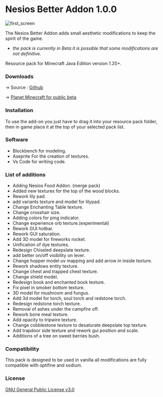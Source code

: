 # Nesios Better Addon 1.0.0

![first_screen](https://github.com/N3siOS/Nesios-Better-Addon/assets/52352139/a75dafb9-103b-43f1-a643-125da669d191)

The Nesios Better Addon adds small aesthetic modifications to keep the spirit of the game.

- *the pack is currently in Beta it is possible that some modifications are not definitive.*

Resource pack for Minecraft Java Edition version 1.20+.

### Downloads

-> Source : [Github](https://github.com/N3siOS/Nesios-Better-Tweaks/releases)

-> [Planet Minecraft for public beta](https://www.planetminecraft.com/texture-pack/nesios-better-tweaks/)

### Installation

To use the add-on you just have to drag it into your resource pack folder, then in game place it at the top of your selected pack list.

### Software

- Blockbench for modeling.
- Aseprite For the creation of textures.
- Vs Code for writing code.

### List of additions

- Adding Nesios Food Addon. (merge pack)
- Added new textures for the top of the wood blocks.
- Rework lily pad.
- add variants texture and model for lilypad.
- Change Enchanting Table texture.
- Change crosshair size.
- Adding colors for ping indicator.
- Change experience orb texture.(experimental)
- Rework GUI hotbar.
- Rework GUI saturation.
- Add 3D model for fireworks rocket.
- Unification of dye textures.
- Redesign Chiseled deepslate texture.
- add better on/off visibility on lever.
- Change hopper model uv mapping and add arrow in inside texture.
- Rework shadows entity texture.
- Change chest and trapped chest texture.
- Change shield model.
- Redesign book and enchanted book texture.
- Fix pixel in smoker bottom texture.
- 3D model for mushroom and fungus.
- Add 3d model for torch, soul torch and redstone torch.
- Redesign redstone torch texture.
- Removal of ashes under the campfire off.
- Rework bone meal texture.
- Add opacity to tripwire texture.
- Change cobblestone texture to desaturate deepslate top texture.
- Add trapdoor side texture and rework gui position and scale.
- Additions of a tree on sweet berries bush.

### Compatibility

This pack is designed to be used in vanilla all modifications are fully compatible with optifine and sodium.

### License

[GNU General Public License v3.0](https://choosealicense.com/licenses/gpl-3.0/)
